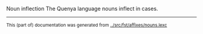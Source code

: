 Noun inflection
The Quenya language nouns inflect in cases.






































* * *
<small>This (part of) documentation was generated from [../src/fst/affixes/nouns.lexc](http://github.com/giellalt/lang-qya/blob/main/../src/fst/affixes/nouns.lexc)</small>